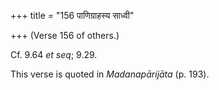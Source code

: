 +++
title = "156 पाणिग्राहस्य साध्वी"

+++
(Verse 156 of others.)

Cf. 9.64 *et seq*; 9.29.

This verse is quoted in *Madanapārijāta* (p. 193).


